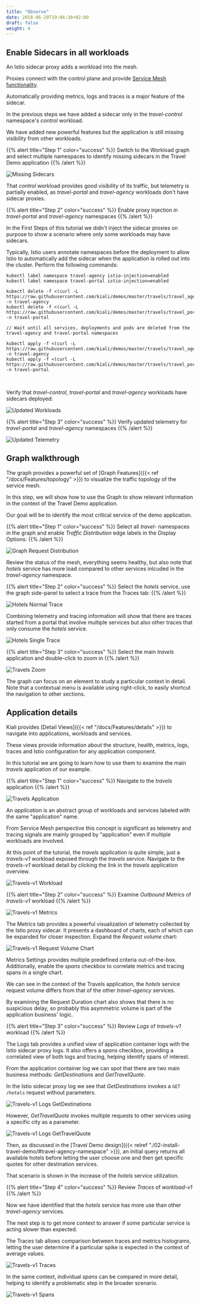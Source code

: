 ```yaml
---
title: "Observe"
date: 2018-06-20T19:04:38+02:00
draft: false
weight: 4
---
```


## Enable Sidecars in all workloads

An Istio sidecar proxy adds a workload into the mesh.

Proxies connect with the control plane and provide [Service Mesh functionality](https://istio.io/latest/about/service-mesh/#what-is-istio).

Automatically providing metrics, logs and traces is a major feature of the sidecar.

In the previous steps we have added a sidecar only in the *travel-control* namespace's *control* workload.

We have added new powerful features but the application is still missing visibility from other workloads.

{{% alert title="Step 1" color="success" %}}
Switch to the Workload graph and select multiple namespaces to identify missing sidecars in the Travel Demo application
{{% /alert %}}

![Missing Sidecars](/images/tutorial/04-01-missing-sidecars.png "Missing Sidecars")

That *control* workload provides good visibility of its traffic, but telemetry is partially enabled, as *travel-portal* and *travel-agency* workloads don't have sidecar proxies.

{{% alert title="Step 2" color="success" %}}
Enable proxy injection in *travel-portal* and *travel-agency* namespaces
{{% /alert %}}

In the First Steps of this tutorial we didn't inject the sidecar proxies on purpose to show a scenario where only some workloads may have sidecars.

Typically, Istio users annotate namespaces before the deployment to allow Istio to automatically add the sidecar when the application is rolled out into the cluster. Perform
the following commands:

```
kubectl label namespace travel-agency istio-injection=enabled
kubectl label namespace travel-portal istio-injection=enabled

kubectl delete -f <(curl -L https://raw.githubusercontent.com/kiali/demos/master/travels/travel_agency.yaml) -n travel-agency
kubectl delete -f <(curl -L https://raw.githubusercontent.com/kiali/demos/master/travels/travel_portal.yaml) -n travel-portal

// Wait until all services, deployments and pods are deleted from the travel-agency and travel-portal namespaces

kubectl apply -f <(curl -L https://raw.githubusercontent.com/kiali/demos/master/travels/travel_agency.yaml) -n travel-agency
kubectl apply -f <(curl -L https://raw.githubusercontent.com/kiali/demos/master/travels/travel_portal.yaml) -n travel-portal
```

<br />

Verify that *travel-control*, *travel-portal* and *travel-agency* workloads have sidecars deployed:

![Updated Workloads](/images/tutorial/04-01-updated-workloads.png "Updated Workloads")

{{% alert title="Step 3" color="success" %}}
Verify updated telemetry for *travel-portal* and *travel-agency* namespaces
{{% /alert %}}

![Updated Telemetry](/images/tutorial/04-01-updated-telemetry.png "Updated Telemetry")

## Graph walkthrough

The graph provides a powerful set of [Graph Features]({{< ref "/docs/Features/topology" >}}) to visualize the traffic topology of the service mesh.

In this step, we will show how to use the Graph to show relevant information in the context of the Travel Demo application.

Our goal will be to identify the most critical service of the demo application.

{{% alert title="Step 1" color="success" %}}
Select all *travel-* namespaces in the graph and enable *Traffic Distribution* edge labels in the Display Options:
{{% /alert %}}

![Graph Request Distribution](/images/tutorial/04-02-graph-request-distribution.png "Graph Request Distribution")

Review the status of the mesh, everything seems healthy, but also note that *hotels* service has more load compared to other services inlcuded in the *travel-agency* namespace.

{{% alert title="Step 2" color="success" %}}
Select the *hotels* service, use the graph side-panel to select a trace from the Traces tab:
{{% /alert %}}

![Hotels Normal Trace](/images/tutorial/04-02-hotels-normal-trace.png "Hotels Normal Trace")

Combining telemetry and tracing information will show that there are traces started from a portal that involve multiple services but also other traces that only consume the *hotels* service.

![Hotels Single Trace](/images/tutorial/04-02-hotels-single-trace.png "Hotels Single Trace")

{{% alert title="Step 3" color="success" %}}
Select the main *travels* application and double-click to zoom in
{{% /alert %}}

![Travels Zoom](/images/tutorial/04-02-travels-zoom.png "Travels Zoom")

The graph can focus on an element to study a particular context in detail. Note that a contextual menu is available using
right-click, to easily shortcut the navigation to other sections.

## Application details

Kiali provides [Detail Views]({{< ref "/docs/Features/details" >}}) to navigate into applications, workloads and services.

These views provide information about the structure, health, metrics, logs, traces and Istio configuration for any application component.

In this tutorial we are going to learn how to use them to examine the main *travels* application of our example.

{{% alert title="Step 1" color="success" %}}
Navigate to the *travels* application
{{% /alert %}}

![Travels Application](/images/tutorial/04-03-travels-application.png "Travels Application")

An *application* is an abstract group of workloads and services labeled with the same "application" name.

From Service Mesh perspective this concept is significant as telemetry and tracing signals are mainly grouped by "application" even if multiple workloads are involved.

At this point of the tutorial, the *travels* application is quite simple, just a *travels-v1* workload exposed through the *travels* service. Navigate to the
*travels-v1* workload detail by clicking the link in the *travels* application overview.

![Travels-v1 Workload](/images/tutorial/04-03-travels-v1-workload.png "Travels-v1 Workload")

{{% alert title="Step 2" color="success" %}}
Examine *Outbound Metrics* of *travels-v1* workload
{{% /alert %}}

![Travels-v1 Metrics](/images/tutorial/04-03-travels-v1-metrics.png "Travels-v1 Metrics")

The Metrics tab provides a powerful visualization of telemetry collected by the Istio proxy sidecar. It presents a dashboard of charts, each of which can be
expanded for closer inspection. Expand the *Request volume* chart:

![Travels-v1 Request Volume Chart](/images/tutorial/04-03-travels-v1-metrics-request-volume.png "Travels-v1 Request Volume Chart")

Metrics Settings provides multiple predefined criteria out-of-the-box.  Additionally, enable the *spans* checkbox to correlate metrics and tracing spans
in a single chart.

We can see in the context of the Travels application, the *hotels* service request volume differs from that of the other *travel-agency* services.

By examining the Request Duration chart also shows that there is no suspicious delay, so probably this asymmetric volume is part of the application business' logic.

{{% alert title="Step 3" color="success" %}}
Review *Logs* of *travels-v1* workload
{{% /alert %}}

The Logs tab provides a unified view of application container logs with the Istio sidecar proxy logs. It also offers a *spans* checkbox, providing
a correlated view of both logs and tracing, helping identify spans of interest.

From the application container log we can spot that there are two main business methods: *GetDestinations* and *GetTravelQuote*.

In the Istio sidecar proxy log we see that *GetDestinations* invokes a `GET /hotels` request without parameters.

![Travels-v1 Logs GetDestinations](/images/tutorial/04-03-travels-v1-logs-getdestinations.png "Travels-v1 Logs GetDestinations")

However, *GetTravelQuote* invokes multiple requests to other services using a specific city as a parameter.

![Travels-v1 Logs GetTravelQuote](/images/tutorial/04-03-travels-v1-logs-gettravelquote.png "Travels-v1 Logs GetTravelQuote")

Then, as discussed in the [Travel Demo design]({{< relref "./02-install-travel-demo/#travel-agency-namespace" >}}), an initial query returns all available hotels before letting the user choose one and then get specific quotes for other destination services.

That scenario is shown in the increase of the *hotels* service utilization.

{{% alert title="Step 4" color="success" %}}
Review *Traces* of *workload-v1*
{{% /alert %}}

Now we have identified that the *hotels* service has more use than other *travel-agency* services.

The next step is to get more context to answer if some particular service is acting slower than expected.

The Traces tab allows comparison between traces and metrics histograms, letting the user determine if a particular spike is expected in the context of average values.

![Travels-v1 Traces](/images/tutorial/04-03-travels-v1-tracing-details.png "Travels-v1 Traces")

In the same context, individual *spans* can be compared in more detail, helping to identify a problematic step in the broader scenario.

![Travels-v1 Spans](/images/tutorial/04-03-travels-v1-tracing-spans.png "Travels-v1 Spans")


